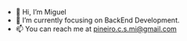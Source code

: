 - 👋 Hi, I’m Miguel  
- 🌱 I’m currently focusing on BackEnd Development.
- 📫 You can reach me at pineiro.c.s.mi@gmail.com
  

